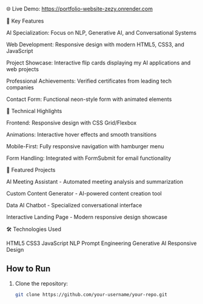 🌐 Live Demo: https://portfolio-website-zezy.onrender.com

🚀 Key Features

AI Specialization: Focus on NLP, Generative AI, and Conversational Systems

Web Development: Responsive design with modern HTML5, CSS3, and JavaScript

Project Showcase: Interactive flip cards displaying my AI applications and web projects

Professional Achievements: Verified certificates from leading tech companies

Contact Form: Functional neon-style form with animated elements


🔧 Technical Highlights


Frontend: Responsive design with CSS Grid/Flexbox

Animations: Interactive hover effects and smooth transitions

Mobile-First: Fully responsive navigation with hamburger menu

Form Handling: Integrated with FormSubmit for email functionality


🌟 Featured Projects


AI Meeting Assistant - Automated meeting analysis and summarization

Custom Content Generator - AI-powered content creation tool

Data AI Chatbot - Specialized conversational interface

Interactive Landing Page - Modern responsive design showcase

🛠️ Technologies Used

HTML5 CSS3 JavaScript NLP Prompt Engineering Generative AI Responsive Design

## How to Run
1. Clone the repository:
   ```bash
   git clone https://github.com/your-username/your-repo.git
